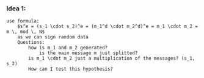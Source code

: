### Idea 1:
    use formula:
        $s^e = (s_1 \cdot s_2)^e = (m_1^d \cdot m_2^d)^e = m_1 \cdot m_2 = m \, mod \, N$
        as we can sign random data 
        Questions:
            how is m_1 and m_2 generated? 
                is the main message m just splitted?
            is m_1 \cdot m_2 just a multiplication of the messages? (s_1, s_2)
            How can I test this hypothesis?